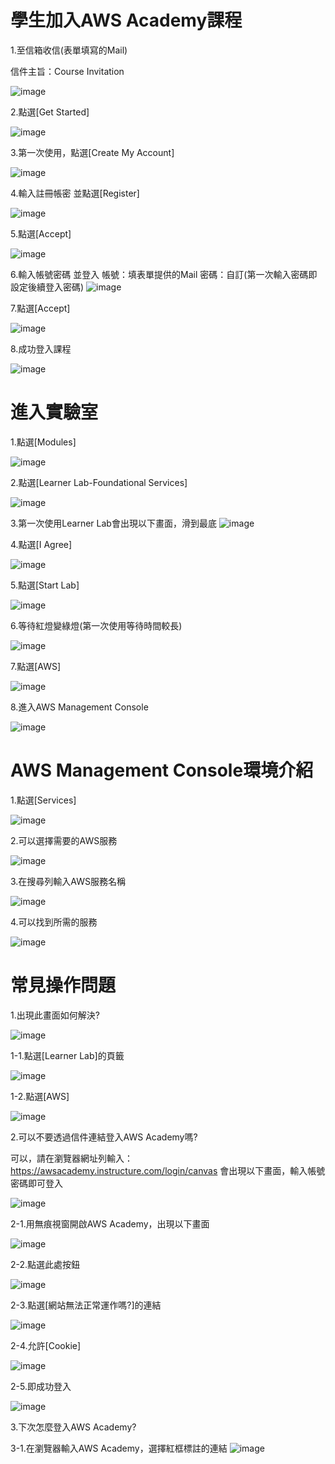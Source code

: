 # 學生加入AWS Academy課程

1.至信箱收信(表單填寫的Mail) 

信件主旨：Course Invitation

![image](https://user-images.githubusercontent.com/103306835/172279028-29f7fcf7-ce5a-452f-a8b2-a0e53f3aac55.png)

2.點選[Get Started]

![image](https://user-images.githubusercontent.com/103306835/172279062-e7affdcc-f97d-4be0-b471-a74f57c98b6d.png)

3.第一次使用，點選[Create My Account]

![image](https://user-images.githubusercontent.com/103306835/165217761-6d7d560c-47ed-475e-ad00-edaa96bdc296.png)


4.輸入註冊帳密 並點選[Register]

![image](https://user-images.githubusercontent.com/103306835/165217848-69e9b3fb-736d-4fb4-ba1c-07468db43f30.png)

5.點選[Accept]

![image](https://user-images.githubusercontent.com/103306835/165217927-59bc6394-40f6-42a9-b507-d83ec3c9bb85.png)

6.輸入帳號密碼 並登入
帳號：填表單提供的Mail
密碼：自訂(第一次輸入密碼即設定後續登入密碼)
![image](https://user-images.githubusercontent.com/103306835/165218026-8f480f27-afd4-46c7-9436-caeca847f65a.png)

7.點選[Accept]

![image](https://user-images.githubusercontent.com/103306835/165218075-2c5cf134-bc52-4f4c-870f-7be9c126b39a.png)

8.成功登入課程

![image](https://user-images.githubusercontent.com/103306835/165218132-7c5ca768-d356-4db0-829e-9f729ef49aa2.png)

# 進入實驗室

1.點選[Modules]

![image](https://user-images.githubusercontent.com/103306835/172277970-b52bbac9-3eb5-4c94-bfb1-241ab8f0ba35.png)

2.點選[Learner Lab-Foundational Services]

![image](https://user-images.githubusercontent.com/103306835/165218324-8418dbdb-fdaf-4829-a2ef-c5d95215d082.png)

3.第一次使用Learner Lab會出現以下畫面，滑到最底
![image](https://user-images.githubusercontent.com/103306835/172278750-85679120-a9f3-4df9-b8ab-28decd23591c.png)

4.點選[I Agree]

![image](https://user-images.githubusercontent.com/103306835/172278883-abccc115-3028-48bc-acc5-22dde0393492.png)


5.點選[Start Lab]

![image](https://user-images.githubusercontent.com/103306835/172278926-435954db-12c6-4250-bec0-7fdc95ddfa33.png)


6.等待紅燈變綠燈(第一次使用等待時間較長)

![image](https://user-images.githubusercontent.com/103306835/172279249-afa1fd24-8bc2-424c-ac13-5d83f80ae0a1.png)

7.點選[AWS]

![image](https://user-images.githubusercontent.com/103306835/172279228-6cb28a93-0602-440e-97de-b27d603ca4ca.png)

8.進入AWS Management Console

![image](https://user-images.githubusercontent.com/103306835/165218752-52fe1f7d-ab2b-4cc0-a823-f21300513e15.png)

# AWS Management Console環境介紹

1.點選[Services]

![image](https://user-images.githubusercontent.com/103306835/165218828-72201a0f-4c32-4144-b83f-2cfc0d7d4176.png)

2.可以選擇需要的AWS服務

![image](https://user-images.githubusercontent.com/103306835/165218885-6530b567-fb53-420a-af35-c3a185bc86f8.png)

3.在搜尋列輸入AWS服務名稱

![image](https://user-images.githubusercontent.com/103306835/165218926-69158e40-1a3a-472b-8877-787860830626.png)

4.可以找到所需的服務

![image](https://user-images.githubusercontent.com/103306835/165218974-5cdcfefb-b983-4357-82af-b66e66ec3ddd.png)

# 常見操作問題

1.出現此畫面如何解決?

![image](https://user-images.githubusercontent.com/103306835/165219072-f5175cdc-77ed-4384-833a-3de6d576002f.png)

1-1.點選[Learner Lab]的頁籤

![image](https://user-images.githubusercontent.com/103306835/165219228-06dafdd4-f05f-4cd0-be6b-237ab149d0f1.png)

1-2.點選[AWS]

![image](https://user-images.githubusercontent.com/103306835/165219252-913be8c9-7bc7-4407-9606-d2954718aa66.png)

2.可以不要透過信件連結登入AWS Academy嗎?


可以，請在瀏覽器網址列輸入：https://awsacademy.instructure.com/login/canvas
會出現以下畫面，輸入帳號密碼即可登入

![image](https://user-images.githubusercontent.com/103306835/165219325-6d967425-329b-4e38-9778-dac97a716d43.png)

2-1.用無痕視窗開啟AWS Academy，出現以下畫面

![image](https://user-images.githubusercontent.com/103306835/165219488-bcb2db85-1ff0-4d56-adfe-57ecdf0115a1.png)

2-2.點選此處按鈕

![image](https://user-images.githubusercontent.com/103306835/165219520-5dd5f14c-ab0c-4c23-ade2-8e2c15c1dc13.png)

2-3.點選[網站無法正常運作嗎?]的連結

![image](https://user-images.githubusercontent.com/103306835/165220197-91fdb94a-2918-4c8b-b606-825ea07bef13.png)

2-4.允許[Cookie]

![image](https://user-images.githubusercontent.com/103306835/165220220-038fe428-1ac9-4884-bf29-0314abb634a7.png)

2-5.即成功登入

![image](https://user-images.githubusercontent.com/103306835/165220272-480af958-2e51-406b-9265-00ae2543448d.png)

3.下次怎麼登入AWS Academy?

3-1.在瀏覽器輸入AWS Academy，選擇紅框標註的連結
![image](https://user-images.githubusercontent.com/103306835/165220492-eefd6df8-c223-4867-b434-950ad82d248e.png)
